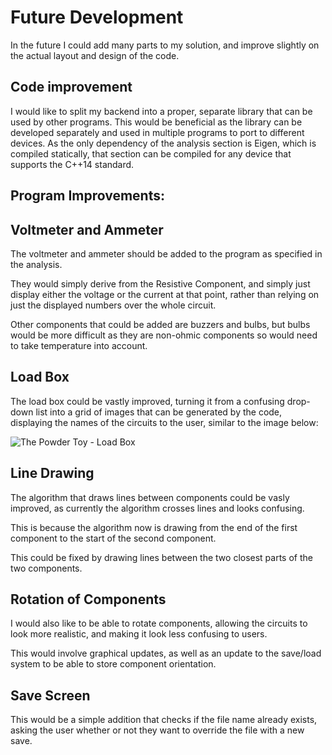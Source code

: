 # Future Development

In the future I could add many parts to my solution, and improve slightly on the actual layout and design of the code.

## Code improvement

I would like to split my backend into a proper, separate library that can be used by other programs. This would be beneficial as the library can be developed separately and used in multiple programs to port to different devices. As the only dependency of the analysis section is Eigen, which is compiled statically, that section can be compiled for any device that supports the C++14 standard.

## Program Improvements:

## Voltmeter and Ammeter

The voltmeter and ammeter should be added to the program as specified in the analysis.

They would simply derive from the Resistive Component, and simply just display either the voltage or the current at that point, rather than relying on just the displayed numbers over the whole circuit.

Other components that could be added are buzzers and bulbs, but bulbs would be more difficult as they are non-ohmic components so would need to take temperature into account.

## Load Box

The load box could be vastly improved, turning it from a confusing drop-down list into a grid of images that can be generated by the code, displaying the names of the circuits to the user, similar to the image below:

![The Powder Toy - Load Box](images/tpt_save.png)

## Line Drawing

The algorithm that draws lines between components could be vasly improved, as currently the algorithm crosses lines and looks confusing.

This is because the algorithm now is drawing from the end of the first component to the start of the second component. 

This could be fixed by drawing lines between the two closest parts of the two components.

## Rotation of Components

I would also like to be able to rotate components, allowing the circuits to look more realistic, and making it look less confusing to users.

This would involve graphical updates, as well as an update to the save/load system to be able to store component orientation.

## Save Screen

This would be a simple addition that checks if the file name already exists, asking the user whether or not they want to override the file with a new save.
